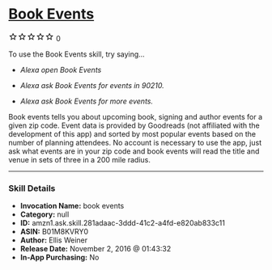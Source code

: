 # [Book Events](http://alexa.amazon.com/#skills/amzn1.ask.skill.281adaac-3ddd-41c2-a4fd-e820ab833c11)
![0 stars](../../images/ic_star_border_black_18dp_1x.png)![0 stars](../../images/ic_star_border_black_18dp_1x.png)![0 stars](../../images/ic_star_border_black_18dp_1x.png)![0 stars](../../images/ic_star_border_black_18dp_1x.png)![0 stars](../../images/ic_star_border_black_18dp_1x.png) 0

To use the Book Events skill, try saying...

* *Alexa open Book Events*

* *Alexa ask Book Events for events in 90210.*

* *Alexa ask Book Events for more events.*

Book events tells you about upcoming book, signing and author events for a given zip code. Event data is provided by Goodreads (not affiliated with the development of this app) and sorted by most popular events based on the number of planning attendees. No account is necessary to use the app, just ask what events are in your zip code and book events will read the title and venue in sets of three in a 200 mile radius.

***

### Skill Details

* **Invocation Name:** book events
* **Category:** null
* **ID:** amzn1.ask.skill.281adaac-3ddd-41c2-a4fd-e820ab833c11
* **ASIN:** B01M8KVRY0
* **Author:** Ellis Weiner
* **Release Date:** November 2, 2016 @ 01:43:32
* **In-App Purchasing:** No
